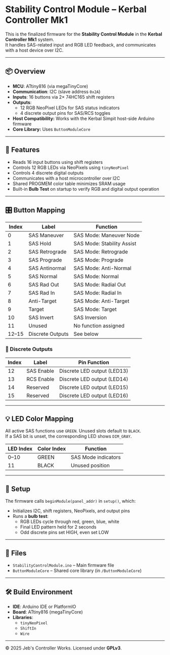 # Stability Control Module – Kerbal Controller Mk1

This is the finalized firmware for the **Stability Control Module** in the **Kerbal Controller Mk1** system.  
It handles SAS-related input and RGB LED feedback, and communicates with a host device over I2C.

---

## 📦 Overview

- **MCU**: ATtiny816 (via megaTinyCore)  
- **Communication**: I2C (slave address `0x2A`)  
- **Inputs**: 16 buttons via 2× 74HC165 shift registers  
- **Outputs**:  
  - 12 RGB NeoPixel LEDs for SAS status indicators  
  - 4 discrete output pins for SAS/RCS toggles  
- **Host Compatibility:** Works with the Kerbal Simpit host-side Arduino firmware  
- **Core Library:** Uses `ButtonModuleCore`

---

## 🚀 Features

- Reads 16 input buttons using shift registers  
- Controls 12 RGB LEDs via NeoPixels using `tinyNeoPixel`  
- Controls 4 discrete digital outputs  
- Communicates with a host microcontroller over I2C  
- Shared PROGMEM color table minimizes SRAM usage  
- Built-in **Bulb Test** on startup to verify RGB and digital output operation

---

## 🎛 Button Mapping

| Index | Label           | Function                    |
|-------|------------------|-----------------------------|
| 0     | SAS Maneuver     | SAS Mode: Maneuver Node     |
| 1     | SAS Hold         | SAS Mode: Stability Assist  |
| 2     | SAS Retrograde   | SAS Mode: Retrograde        |
| 3     | SAS Prograde     | SAS Mode: Prograde          |
| 4     | SAS Antinormal   | SAS Mode: Anti-Normal       |
| 5     | SAS Normal       | SAS Mode: Normal            |
| 6     | SAS Rad Out      | SAS Mode: Radial Out        |
| 7     | SAS Rad In       | SAS Mode: Radial In         |
| 8     | Anti-Target      | SAS Mode: Anti-Target       |
| 9     | Target           | SAS Mode: Target            |
| 10    | SAS Invert       | SAS Inversion               |
| 11    | Unused           | No function assigned        |
| 12–15 | Discrete Outputs | See below                   |

### 🔌 Discrete Outputs

| Index | Label        | Pin Function |
|-------|--------------|--------------|
| 12    | SAS Enable   | Discrete LED output (LED13) |
| 13    | RCS Enable   | Discrete LED output (LED14) |
| 14    | Reserved     | Discrete LED output (LED15) |
| 15    | Reserved     | Discrete LED output (LED16) |

---

## 💡 LED Color Mapping

All active SAS functions use `GREEN`. Unused slots default to `BLACK`.  
If a SAS bit is unset, the corresponding LED shows `DIM_GRAY`.

| LED Index | Color Index | Function             |
|-----------|-------------|----------------------|
| 0–10      | GREEN       | SAS Mode indicators  |
| 11        | BLACK       | Unused position      |

---

## 🔧 Setup

The firmware calls `beginModule(panel_addr)` in `setup()`, which:

- Initializes I2C, shift registers, NeoPixels, and output pins  
- Runs a **bulb test**:
  - RGB LEDs cycle through red, green, blue, white  
  - Final LED pattern held for 2 seconds  
  - Odd discrete pins set HIGH, even set LOW

---

## 📂 Files

- `StabilityControlModule.ino` – Main firmware file  
- `ButtonModuleCore` – Shared core library (in `/ButtonModuleCore`)

---

## 🛠 Build Environment

- **IDE**: Arduino IDE or PlatformIO  
- **Board**: ATtiny816 (megaTinyCore)  
- **Libraries**:
  - `tinyNeoPixel`
  - `ShiftIn`
  - `Wire`

---

© 2025 Jeb's Controller Works. Licensed under **GPLv3**.
